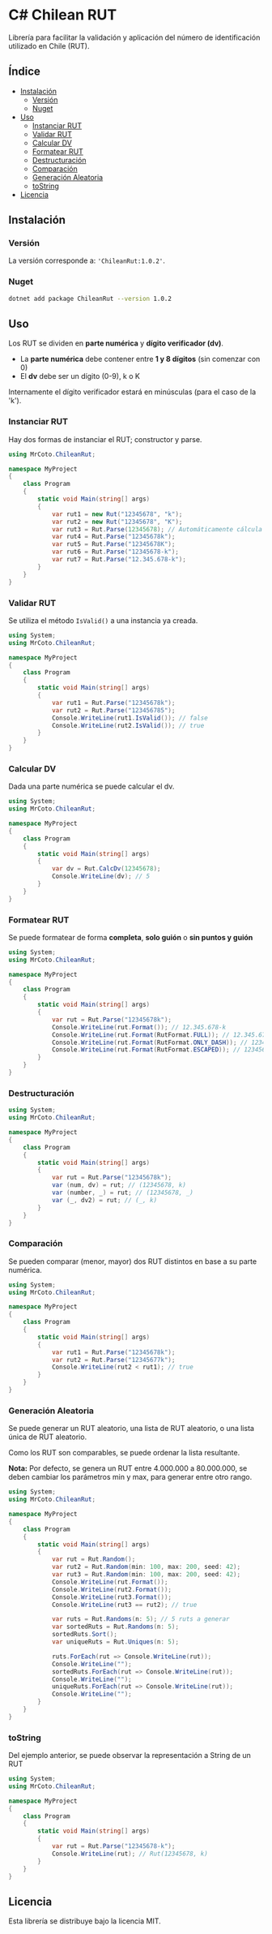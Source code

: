 # C# Chilean RUT

Librería para facilitar la validación y aplicación del número
de identificación utilizado en Chile (RUT).

## Índice

* [Instalación](#instalación)
    - [Versión](#versión)
    - [Nuget](#nuget)
* [Uso](#uso)
    - [Instanciar RUT](#instanciar-rut)
    - [Validar RUT](#validar-rut)
    - [Calcular DV](#calcular-dv)
    - [Formatear RUT](#formatear-rut)
    - [Destructuración](#destructuración)
    - [Comparación](#comparación)
    - [Generación Aleatoria](#generación-aleatoria)
    - [toString](#tostring)
* [Licencia](#licencia)

## Instalación

### Versión

La versión corresponde a: `'ChileanRut:1.0.2'`.

### Nuget

~~~bash
dotnet add package ChileanRut --version 1.0.2
~~~ 

## Uso

Los RUT se dividen en **parte numérica** y **dígito verificador (dv)**.
- La **parte numérica** debe contener entre **1 y 8 dígitos** (sin comenzar con 0)
- El **dv** debe ser un dígito (0-9), k o K

Internamente el dígito verificador estará en minúsculas (para el caso de la 'k').

### Instanciar RUT

Hay dos formas de instanciar el RUT; constructor y parse.

~~~csharp
using MrCoto.ChileanRut;

namespace MyProject
{
    class Program
    {
        static void Main(string[] args)
        {
            var rut1 = new Rut("12345678", "k");
            var rut2 = new Rut("12345678", "K");
            var rut3 = Rut.Parse(12345678); // Automáticamente cálcula el 'dv'
            var rut4 = Rut.Parse("12345678k");
            var rut5 = Rut.Parse("12345678K");
            var rut6 = Rut.Parse("12345678-k");
            var rut7 = Rut.Parse("12.345.678-k");
        }
    }
}
~~~

### Validar RUT

Se utiliza el método `IsValid()` a una instancia ya creada.

~~~csharp
using System;
using MrCoto.ChileanRut;

namespace MyProject
{
    class Program
    {
        static void Main(string[] args)
        {
            var rut1 = Rut.Parse("12345678k");
            var rut2 = Rut.Parse("123456785");
            Console.WriteLine(rut1.IsValid()); // false
            Console.WriteLine(rut2.IsValid()); // true
        }
    }
}
~~~

### Calcular DV

Dada una parte numérica se puede calcular el dv.

~~~csharp
using System;
using MrCoto.ChileanRut;

namespace MyProject
{
    class Program
    {
        static void Main(string[] args)
        {
            var dv = Rut.CalcDv(12345678);
            Console.WriteLine(dv); // 5
        }
    }
}
~~~

### Formatear RUT

Se puede formatear de forma **completa**, **solo guión** o **sin puntos y guión**

~~~csharp
using System;
using MrCoto.ChileanRut;

namespace MyProject
{
    class Program
    {
        static void Main(string[] args)
        {
            var rut = Rut.Parse("12345678k");
            Console.WriteLine(rut.Format()); // 12.345.678-k
            Console.WriteLine(rut.Format(RutFormat.FULL)); // 12.345.678-k
            Console.WriteLine(rut.Format(RutFormat.ONLY_DASH)); // 12345678-k
            Console.WriteLine(rut.Format(RutFormat.ESCAPED)); // 12345678k
        }
    }
}
~~~

### Destructuración

~~~csharp
using System;
using MrCoto.ChileanRut;

namespace MyProject
{
    class Program
    {
        static void Main(string[] args)
        {
            var rut = Rut.Parse("12345678k");
            var (num, dv) = rut; // (12345678, k)
            var (number, _) = rut; // (12345678, _)
            var (_, dv2) = rut; // (_, k)
        }
    }
}
~~~

### Comparación

Se pueden comparar (menor, mayor) dos RUT distintos en base a su parte numérica.

~~~csharp
using System;
using MrCoto.ChileanRut;

namespace MyProject
{
    class Program
    {
        static void Main(string[] args)
        {
            var rut1 = Rut.Parse("12345678k");
            var rut2 = Rut.Parse("12345677k");
            Console.WriteLine(rut2 < rut1); // true
        }
    }
}
~~~

### Generación Aleatoria

Se puede generar un RUT aleatorio, una lista de RUT aleatorio, o 
una lista única de RUT aleatorio.

Como los RUT son comparables, se puede ordenar la 
lista resultante.

**Nota:** Por defecto, se genera un RUT entre 4.000.000 a 80.000.000,
se deben cambiar los parámetros min y max, para generar entre otro rango.

~~~csharp
using System;
using MrCoto.ChileanRut;

namespace MyProject
{
    class Program
    {
        static void Main(string[] args)
        {
            var rut = Rut.Random();
            var rut2 = Rut.Random(min: 100, max: 200, seed: 42);
            var rut3 = Rut.Random(min: 100, max: 200, seed: 42);
            Console.WriteLine(rut.Format());
            Console.WriteLine(rut2.Format());
            Console.WriteLine(rut3.Format());
            Console.WriteLine(rut3 == rut2); // true

            var ruts = Rut.Randoms(n: 5); // 5 ruts a generar
            var sortedRuts = Rut.Randoms(n: 5);
            sortedRuts.Sort();
            var uniqueRuts = Rut.Uniques(n: 5);

            ruts.ForEach(rut => Console.WriteLine(rut));
            Console.WriteLine("");
            sortedRuts.ForEach(rut => Console.WriteLine(rut));
            Console.WriteLine("");
            uniqueRuts.ForEach(rut => Console.WriteLine(rut));
            Console.WriteLine("");
        }
    }
}
~~~

### toString

Del ejemplo anterior, se puede observar la representación a String
de un RUT

~~~csharp
using System;
using MrCoto.ChileanRut;

namespace MyProject
{
    class Program
    {
        static void Main(string[] args)
        {
            var rut = Rut.Parse("12345678-k");
            Console.WriteLine(rut); // Rut(12345678, k)
        }
    }
}
~~~

## Licencia

Esta librería se distribuye bajo la licencia MIT.